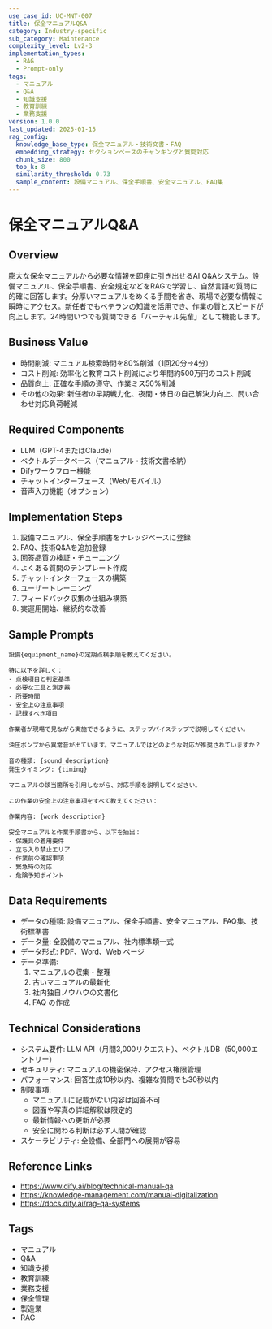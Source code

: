 ```yaml
---
use_case_id: UC-MNT-007
title: 保全マニュアルQ&A
category: Industry-specific
sub_category: Maintenance
complexity_level: Lv2-3
implementation_types:
  - RAG
  - Prompt-only
tags:
  - マニュアル
  - Q&A
  - 知識支援
  - 教育訓練
  - 業務支援
version: 1.0.0
last_updated: 2025-01-15
rag_config:
  knowledge_base_type: 保全マニュアル・技術文書・FAQ
  embedding_strategy: セクションベースのチャンキングと質問対応
  chunk_size: 800
  top_k: 8
  similarity_threshold: 0.73
  sample_content: 設備マニュアル、保全手順書、安全マニュアル、FAQ集
---
```


# 保全マニュアルQ&A

## Overview

膨大な保全マニュアルから必要な情報を即座に引き出せるAI Q&Aシステム。設備マニュアル、保全手順書、安全規定などをRAGで学習し、自然言語の質問に的確に回答します。分厚いマニュアルをめくる手間を省き、現場で必要な情報に瞬時にアクセス。新任者でもベテランの知識を活用でき、作業の質とスピードが向上します。24時間いつでも質問できる「バーチャル先輩」として機能します。

## Business Value

- 時間削減: マニュアル検索時間を80%削減（1回20分→4分）
- コスト削減: 効率化と教育コスト削減により年間約500万円のコスト削減
- 品質向上: 正確な手順の遵守、作業ミス50%削減
- その他の効果: 新任者の早期戦力化、夜間・休日の自己解決力向上、問い合わせ対応負荷軽減

## Required Components

- LLM（GPT-4またはClaude）
- ベクトルデータベース（マニュアル・技術文書格納）
- Difyワークフロー機能
- チャットインターフェース（Web/モバイル）
- 音声入力機能（オプション）

## Implementation Steps

1. 設備マニュアル、保全手順書をナレッジベースに登録
2. FAQ、技術Q&Aを追加登録
3. 回答品質の検証・チューニング
4. よくある質問のテンプレート作成
5. チャットインターフェースの構築
6. ユーザートレーニング
7. フィードバック収集の仕組み構築
8. 実運用開始、継続的な改善

## Sample Prompts

```
設備{equipment_name}の定期点検手順を教えてください。

特に以下を詳しく：
- 点検項目と判定基準
- 必要な工具と測定器
- 所要時間
- 安全上の注意事項
- 記録すべき項目

作業者が現場で見ながら実施できるように、ステップバイステップで説明してください。
```

```
油圧ポンプから異常音が出ています。マニュアルではどのような対応が推奨されていますか？

音の種類: {sound_description}
発生タイミング: {timing}

マニュアルの該当箇所を引用しながら、対応手順を説明してください。
```

```
この作業の安全上の注意事項をすべて教えてください：

作業内容: {work_description}

安全マニュアルと作業手順書から、以下を抽出：
- 保護具の着用要件
- 立ち入り禁止エリア
- 作業前の確認事項
- 緊急時の対応
- 危険予知ポイント
```

## Data Requirements

- データの種類: 設備マニュアル、保全手順書、安全マニュアル、FAQ集、技術標準書
- データ量: 全設備のマニュアル、社内標準類一式
- データ形式: PDF、Word、Web ページ
- データ準備:
  1. マニュアルの収集・整理
  2. 古いマニュアルの最新化
  3. 社内独自ノウハウの文書化
  4. FAQ の作成

## Technical Considerations

- システム要件: LLM API（月間3,000リクエスト）、ベクトルDB（50,000エントリー）
- セキュリティ: マニュアルの機密保持、アクセス権限管理
- パフォーマンス: 回答生成10秒以内、複雑な質問でも30秒以内
- 制限事項:
  - マニュアルに記載がない内容は回答不可
  - 図面や写真の詳細解釈は限定的
  - 最新情報への更新が必要
  - 安全に関わる判断は必ず人間が確認
- スケーラビリティ: 全設備、全部門への展開が容易

## Reference Links

- https://www.dify.ai/blog/technical-manual-qa
- https://knowledge-management.com/manual-digitalization
- https://docs.dify.ai/rag-qa-systems

## Tags

- マニュアル
- Q&A
- 知識支援
- 教育訓練
- 業務支援
- 保全管理
- 製造業
- RAG

